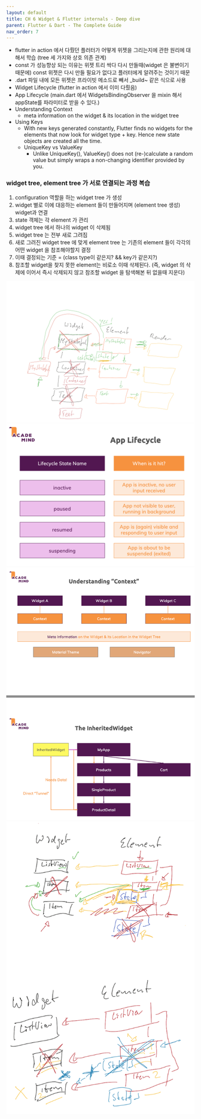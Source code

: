 ```yaml
---
layout: default
title: CH 6 Widget & Flutter internals - Deep dive
parent: Flutter & Dart - The Complete Guide
nav_order: 7
---
```


- flutter in action 에서 다뤘던 플러터가 어떻게 위젯을 그리는지에 관한 원리에 대해서 학습 (tree 세 가지와 상호 의존 관계)
- const 가 성능향상 되는 이유는 위젯 트리 싹다 다시 만들때(widget 은 불변이기 때문에) const 위젯은 다시 만들 필요가 없다고 플러터에게 알려주는 것이기 때문
- .dart 파일 내에 모든 위젯은 프라이빗 메소드로 빼서 _build~ 같은 식으로 사용
- Widget Lifecycle (flutter in action 에서 이미 다뤘음)
- App Lifecycle (main.dart 에서 WidgetsBindingObserver 을 mixin 해서 appState를 파라미터로 받을 수 있다.)
- Understanding Context
  - meta information on the widget & its location in the widget tree
- Using Keys
  - With new keys generated constantly, Flutter finds no widgets for the elements that now look for widget type + key. Hence new state objects are created all the time.
  - UniqueKey vs ValueKey 
    - Unlike UniqueKey(), ValueKey() does not (re-)calculate a random value but simply wraps a non-changing identifier provided by you.

### widget tree, element tree 가 서로 연결되는 과정 복습

1. configuration 역할을 하는 widget tree 가 생성
2. widget 별로 이에 대응하는 element 들이 만들어지며 (element tree 생성) widget과 연결
3. state 객체는 각 element 가 관리
4. widget tree 에서 하나의 widget 이 삭제됨
5. widget tree 는 전부 새로 그려짐
6. 새로 그려진 widget tree 에 맞게 element tree 는 기존의 element 들이 각각의 어떤 widget 을 참조해야할지 결정
7. 이때 결정되는 기준 = (class type이 같은지? && key가 같은지?)
8. 참조할 widget을 찾지 못한 element는 비로소 이때 삭제된다. (즉, widget 의 삭제에 이어서 즉시 삭제되지 않고 참조할 widget 을 탐색해본 뒤 없을때 지운다)

![](/images/concept-widget-element-tree.png)
![](/images/concept-app-lifecycle.png)
![](/images/concept-context.png)
![](/images/concept-widget-key.png)